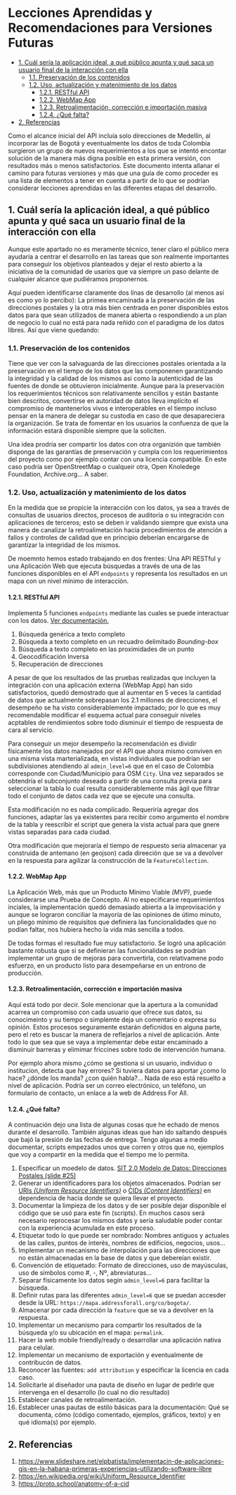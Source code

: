# Lecciones Aprendidas y Recomendaciones para Versiones Futuras <!-- omit in toc -->

- [1. Cuál sería la aplicación ideal, a qué público apunta y qué saca un usuario final de la interacción con ella](#1-cuál-sería-la-aplicación-ideal-a-qué-público-apunta-y-qué-saca-un-usuario-final-de-la-interacción-con-ella)
  - [1.1. Preservación de los contenidos](#11-preservación-de-los-contenidos)
  - [1.2. Uso, actualización y matenimiento de los datos](#12-uso-actualización-y-matenimiento-de-los-datos)
    - [1.2.1. RESTful API](#121-restful-api)
    - [1.2.2. WebMap App](#122-webmap-app)
    - [1.2.3. Retroalimentación, corrección e importación masiva](#123-retroalimentación-corrección-e-importación-masiva)
    - [1.2.4. ¿Qué falta?](#124-qué-falta)
- [2. Referencias](#2-referencias)

Como el alcance inicial del API incluía solo direcciones de Medellín, al incorporar las de Bogotá y eventualmente los datos de toda Colombia surgieron un grupo de nuevos requerimientos a los que se intentó encontar solución de la manera más digna posible en esta primera versión, con resultados más o menos satisfactorios. Este documento intenta allanar el camino para futuras versiones y más que una guía de como proceder es una lista de elementos a tener en cuenta a partir de lo que se podrían considerar lecciones aprendidas en las diferentes etapas del desarrollo.

## 1. Cuál sería la aplicación ideal, a qué público apunta y qué saca un usuario final de la interacción con ella

Aunque este apartado no es meramente técnico, tener claro el público mera ayudaría a centrar el desarrollo en las tareas que son realmente importantes para conseguir los objetivos planteados y dejar el resto abierto a la iniciativa de la comunidad de usarios que va siempre un paso delante de cualquier alcance que pudiéramos proponernos.  

Aquí pueden identificarse claramente dos línas de desarrollo (al menos así es como yo lo percibo): La primea encaminada a la preservación de las direcciones postales y la otra más bien centrada en poner disponibles estos datos para que sean utilizados de manera abierta o respondiendo a un plan de negocio lo cual no está para nada reñido con el paradigma de los datos libres. Así que viene quedando:

### 1.1. Preservación de los contenidos

Tiene que ver con la salvaguarda de las direcciones postales orientada a la preservación en el tiempo de los datos que las componenen garantizando la integridad y la calidad de los mismos así como la autenticidad de las fuentes de donde se obtuvieron inicialmente. Aunque para la preservación los requerimientos técnicos son relativamente sencillos y están bastante bien descritos, convertirse en autoridad de datos lleva implícito el compromiso de mantenerlos vivos e interoperables en el tiempo incluso pensar en la manera de delegar su custodia en caso de que desapareciera la organización. Se trata de fomentar en los usuarios la confuenza de que la información estará disponible siempre que la soliciten.

Una idea prodría ser compartir los datos con otra organizión que también disponga de las garantías de preservación y cumpla con los requerimientos del proyecto como por ejemplo contar con una licencia compatible. En este caso podría ser OpenStreetMap o cualqueir otra, Open Knoledege Foundation, Archive.org... A saber.

### 1.2. Uso, actualización y matenimiento de los datos

En la medida que se propicie la interacción con los datos, ya sea a través de consultas de usuarios directos, procesos de auditoría o su integración con aplicaciones de terceros; esto se deben ir validando siempre que exista una manera de canalizar la retroalimetación hacia procedimientos de atención a fallos y controles de calidad que en principio deberían encargarse de garantizar la integridad de los mismos.

De moemnto hemos estado trabajando en dos frentes: Una API RESTful y una Aplicación Web que ejecuta búsquedas a través de una de las funciones disponibles en el API `endpoints` y representa los resultados en un mapa con un nivel mínimo de interacción.

#### 1.2.1. RESTful API

Implementa 5 funciones `endpoints` mediante las cuales se puede interactuar con los datos. [Ver documentación.](definition.md)

1. Búsqueda genérica a texto completo
2. Búsqueda a texto completo en un recuadro delimitado _Bounding-box_
3. Búsqueda a texto completo en las proximidades de un punto
4. Geocodificación Inversa
5. Recuperación de direcciones

A pesar de que los resultados de las pruebas realizadas que incluyen la integración con una aplicación externa (WebMap App) han sido satisfactorios, quedó demostrado que al aumentar en 5 veces la cantidad de datos que actualmente sobrepasan los 2.1 millones de direcciones, el desempeño se ha visto considerablemente impactado; por lo que es muy recomendable modificar el esquema actual para conseguir niveles acptables de rendimientos sobre todo disminuir el tiempo de respuesta de cara al servicio.

Para conseguir un mejor desempeño la recomendación es dividir físicamente los datos manejados por el API que ahora mismo conviven en una misma vista marterializada, en vistas individuales que podrían ser subdivisiones atendiendo al `admin_level=6` que en el caso de Colombia corresponde con Ciudad/Municipio para OSM `City`. Una vez separados se obtendría el subconjunto deseado a partir de una consulta previa para seleccionar la tabla lo cual resulta considerablemente más ágil que filtrar todo el conjunto de datos cada vez que se ejecute una consulta.

Esta modificación no es nada complicado. Requeriría agregar dos funciones, adaptar las ya existentes para recibir como argumento el nombre de la tabla y reescribir el script que genera la vista actual para que gnere vistas separadas para cada ciudad.

Otra modificación que mejoraría el tiempo de respuesto seria almacenar ya construida de antemano (en geojson) cada direeción que se va a devolver en la respuesta para agilizar la construcción de la `FeatureCollection`.

#### 1.2.2. WebMap App

La Aplicación Web, más que un Producto Mínimo Viable _(MVP)_, puede considerarse una Prueba de Concepto. Al no especificarse requerimientos inciales, la implementación quedó demasiado abierta a la improvisación y aunque se lograron conciliar la mayoría de las opiniones de útimo minuto, un pliego mínimo de requisitos que definiera las funcionalidades que no podían faltar, nos hubiera hecho la vida más sencilla a todos.

De todas formas el resultado fue muy satisfactorio. Se logró una aplicación bastante robusta que si se definieran las funcionalidades se podrían implementar un grupo de mejoras para convertirla, con relativamene podo esfuerzo, en un producto listo para desempeñarse en un entrono de producción.

#### 1.2.3. Retroalimentación, corrección e importación masiva

Aquí está todo por decir. Sole mencionar que la apertura a la comunidad acarrea un compromiso con cada usuario que ofrece sus datos, su conocimeinto y su tiempo o simplemte deja un comentario o expresa su opinión. Estos procesos seguramente estarán deficnidos en alguna parte, pero el reto es buscar la manera de reflejarlos a nivel de aplicación. Ante todo lo que sea que se vaya a implementar debe estar encaminado a disminuir barreras y elimimar friccines sobre todo de intervención humana.

Por ejemplo ahora mismo ¿cómo se gestiona si un usuario, individuo o institucion, detecta que hay errores? Si tuviera datos para aportar ¿como lo hace? ¿dónde los manda? ¿con quién habla?... Nada de eso está resuelto a nivel de aplicación. Podría ser un correo electrónico, un teléfono, un formulario de contacto, un enlace a la web de Address For All.

#### 1.2.4. ¿Qué falta?

A continuación dejo una lista de algunas cosas que he echado de menos durante el desarrollo. También algunas ideas que han ido saltando después que bajó la presión de las fechas de entrega. Tengo algunas a medio documentar, scripts empezados unos que corren y otros que no, ejemplos que voy a compartir en la medida que el tiempo me lo permita.

1. Especificar un moedelo de datos. [SIT 2.0 Modelo de Datos: Direcciones Postales (slide #25)](https://www.slideshare.net/elpbatista/implementacin-de-aplicaciones-gis-en-la-habana-primeras-experiencias-utilizando-software-libre)
2. Generar un identificadores para los objetos almacenados. Podrían ser [URIs _(Uniform Resource Identifiers)_](https://en.wikipedia.org/wiki/Uniform_Resource_Identifier) o [CIDs _(Content Identifiers)_](https://proto.school/anatomy-of-a-cid) en dependencia de hacia donde se quiera llevar el proyecto.
3. Documentar la limpieza de los datos y de ser posible dejar disponible el código que se usó para este fin (scripts). En muchos casos será necesario reprocesar los mismos datos y sería saludable poder contar con la experiencia acumulada en este proceso.
4. Etiquetar todo lo que puede ser nombrado: Nombres antiguos y actuales de las calles, puntos de interés, nombres de edificios, negocios, usos...
5. Implementar un mecanismo de interpolación para las direcciones que no están almacenadas en la base de datos y que debereían existir.
6. Convención de etiquetado: Formato de direcciones, uso de mayúsculas, uso de símbolos como #, -, Nº, abreviaturas...
7. Separar físicamente los datos segín `admin_level=6` para facilitar la búsqueda.
8. Definir rutas para las diferentes `admin_level=6` que se puedan accesder desde la URL: `https://mapa.addressforall.org/co/bogota/`.
9. Almacenar por cada dirección la `feature` que se va a devolver en la respuesta.
10. Implementar un mecanismo para compartir los resultados de la búsqueda y/o su ubicación en el mapa: `permalink`.
11. Hacer la web mobile friendly/ready o desarrollar una aplicación nativa para celular.
12. Implementar un mecanismo de exportación y eventualmente de contribucón de datos.
13. Reconocer las fuentes: `add attribution` y especificar la licencia en cada caso.
14. Solicitarle al diseñador una pauta de diseño en lugar de pedirle que intervenga en el desarrollo (lo cual no dio resultado)
15. Establecer canales de retroalimentación.
16. Establecer unas pautas de estilo básicas para la documentación: Qué se documenta, cómo (código comentado, ejemplos, gráficos, texto) y en qué idioma(s) por ejemplo.

## 2. Referencias

1. <https://www.slideshare.net/elpbatista/implementacin-de-aplicaciones-gis-en-la-habana-primeras-experiencias-utilizando-software-libre>
2. <https://en.wikipedia.org/wiki/Uniform_Resource_Identifier>
3. <https://proto.school/anatomy-of-a-cid>
